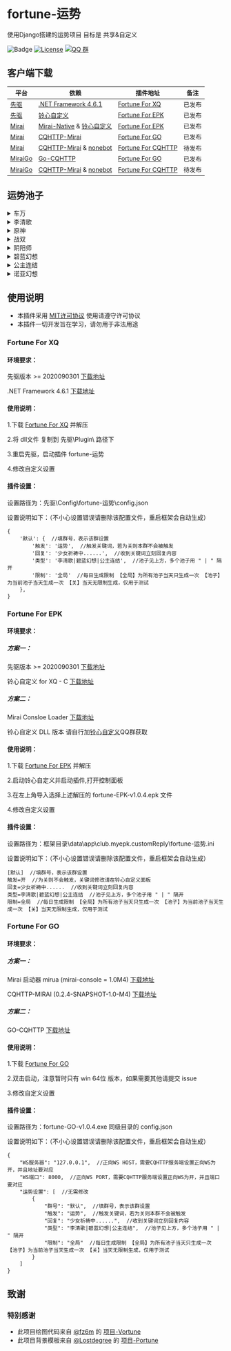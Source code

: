 # fortune-运势
使用Django搭建的运势项目 目标是 共享&自定义

![Badge](https://img.shields.io/badge/OneBot-v11-black)
[![License](https://img.shields.io/github/license/Yiwen-Chan/fortune.svg)](https://raw.githubusercontent.com/Yiwen-Chan/fortune/master/LICENSE)
[![QQ 群](https://img.shields.io/badge/qq%E7%BE%A4-1048452984-green.svg)](https://jq.qq.com/?_wv=1027&k=QMb7x1mM)

## 客户端下载
| 平台 | 依赖 | 插件地址 | 备注 |
| --- | --- | --- | --- |
| [先驱](https://www.xianqubot.com/) | [.NET Framework 4.6.1](https://dotnet.microsoft.com/download/dotnet-framework/net461) | [Fortune For XQ](https://github.com/Yiwen-Chan/fortune/releases/download/v1.0.4/fortune-XQ-v1.0.4.zip) | 已发布 |
| [先驱](https://www.xianqubot.com/) | [铃心自定义](http://qm.myepk.club/variable/) | [Fortune For EPK](https://github.com/Yiwen-Chan/fortune/releases/download/v1.0.4/fortune-EPK-v1.0.4.zip) | 已发布 |
| [Mirai](https://www.xianqubot.com/) | [Mirai-Native](https://github.com/iTXTech/mirai-native) & [铃心自定义](http://qm.myepk.club/variable/) | [Fortune For EPK](https://github.com/Yiwen-Chan/fortune/releases/download/v1.0.4/fortune-EPK-v1.0.4.zip) | 已发布 |
| [Mirai](https://www.xianqubot.com/) | [CQHTTP-Mirai](https://github.com/yyuueexxiinngg/cqhttp-mirai) | [Fortune For GO](https://github.com/Yiwen-Chan/fortune/releases/download/v1.0.4/fortune-GO-v1.0.4.exe) | 已发布 |
| [Mirai](https://www.xianqubot.com/) | [CQHTTP-Mirai](https://github.com/yyuueexxiinngg/cqhttp-mirai) & [nonebot](https://github.com/nonebot/nonebot) | [Fortune For CQHTTP](https://github.com/Yiwen-Chan/fortune) | 待发布 |
| [MiraiGo](https://www.xianqubot.com/) | [Go-CQHTTP](https://github.com/Mrs4s/go-cqhttp) | [Fortune For GO](https://github.com/Yiwen-Chan/fortune/releases/download/v1.0.4/fortune-GO-v1.0.4.exe) | 已发布 |
| [MiraiGo](https://www.xianqubot.com/) | [CQHTTP-Mirai](https://github.com/yyuueexxiinngg/cqhttp-mirai) & [nonebot](https://github.com/nonebot/nonebot) | [Fortune For CQHTTP](https://github.com/Yiwen-Chan/fortune) | 待发布 |

## 运势池子
<details>
<summary>车万</summary>

- 作者：@妖
- 展示：

<img width="160" src="/server/server/fortune/data/img/车万/灵梦3.jpg" alt="example">&emsp;
<img width="160" src="/server/server/fortune/data/img/车万/妖梦4.jpg" alt="example">&emsp;
<img width="160" src="/server/server/fortune/data/img/车万/幽幽子.jpg" alt="example">&emsp;

</details>
<details>
<summary>李清歌</summary>

- 作者：@aFox
- 展示：

<img width="160" src="/server/server/fortune/data/img/李清歌/2.png" alt="example">&emsp;
<img width="160" src="/server/server/fortune/data/img/李清歌/9.png" alt="example">&emsp;
<img width="160" src="/server/server/fortune/data/img/李清歌/11.png" alt="example">&emsp;

</details>
<details>
<summary>原神</summary>

- 作者：[@石头](https://github.com/Katou-Kouseki)
- 展示：

<img width="160" src="/server/server/fortune/data/img/原神/刻晴.jpg" alt="example">&emsp;
<img width="160" src="/server/server/fortune/data/img/原神/芭芭拉.jpg" alt="example">&emsp;
<img width="160" src="/server/server/fortune/data/img/原神/重云.jpg" alt="example">&emsp;

</details>
<details>
<summary>战双</summary>

- 作者：@汐
- 展示：

<img width="160" src="/server/server/fortune/data/img/战双/12.png" alt="example">&emsp;
<img width="160" src="/server/server/fortune/data/img/战双/17.png" alt="example">&emsp;
<img width="160" src="/server/server/fortune/data/img/战双/21.png" alt="example">&emsp;

</details>
<details>
<summary>阴阳师</summary>

- 作者：[@木理](https://github.com/Yiwen-Chan) 
- 展示：

<img width="160" src="/server/server/fortune/data/img/阴阳师/彼岸花.png" alt="example">&emsp;
<img width="160" src="/server/server/fortune/data/img/阴阳师/青行灯1.png" alt="example">&emsp;
<img width="160" src="/server/server/fortune/data/img/阴阳师/雪女1.png" alt="example">&emsp;

</details>
<details>
<summary>碧蓝幻想</summary>

- 作者：@一位不愿意透露姓名的神秘人
- 展示：

<img width="160" src="/server/server/fortune/data/img/碧蓝幻想/png15.png" alt="example">&emsp;
<img width="160" src="/server/server/fortune/data/img/碧蓝幻想/png28.png" alt="example">&emsp;
<img width="160" src="/server/server/fortune/data/img/碧蓝幻想/png85.png" alt="example">&emsp;

</details>
<details>
<summary>公主连结</summary>

- 作者：[@Lostdegree](https://github.com/Lostdegree)
- 展示：

<img width="160" src="/server/server/fortune/data/img/公主连结/frame_1.jpg" alt="example">&emsp;
<img width="160" src="/server/server/fortune/data/img/公主连结/frame_4.jpg" alt="example">&emsp;
<img width="160" src="/server/server/fortune/data/img/公主连结/frame_23.jpg" alt="example">&emsp;

</details>
<details>
<summary>诺亚幻想</summary>

- 作者：@汐言
- 展示：

<img width="160" src="/server/server/fortune/data/img/诺亚幻想/乌鸦4.jpg" alt="example">&emsp;
<img width="160" src="/server/server/fortune/data/img/诺亚幻想/鳄鱼4.jpg" alt="example">&emsp;
<img width="160" src="/server/server/fortune/data/img/诺亚幻想/蝴蝶2.jpg" alt="example">&emsp;

</details>

## 使用说明
- 本插件采用 [MIT许可协议](https://raw.githubusercontent.com/Yiwen-Chan/fortune/master/LICENSE) 使用请遵守许可协议
- 本插件一切开发旨在学习，请勿用于非法用途

### Fortune For XQ

#### 环境要求：

先驱版本 >= 2020090301  [下载地址](http://api.xianqubot.com/index.php?newver=beta)

.NET Framework 4.6.1  [下载地址](https://dotnet.microsoft.com/download/dotnet-framework/net461)

#### 使用说明：

1.下载 [Fortune For XQ](https://github.com/Yiwen-Chan/fortune/releases/download/v1.0.4/fortune-XQ-v1.0.4.zip) 并解压

2.将 dll文件 复制到 先驱\Plugin\ 路径下

3.重启先驱，启动插件 fortune-运势

4.修改自定义设置

#### 插件设置：

设置路径为：先驱\Config\fortune-运势\config.json

设置说明如下：（不小心设置错误请删除该配置文件，重启框架会自动生成）

```
{
    '默认': {  //填群号，表示该群设置
        '触发': '运势',  //触发关键词，若为关则本群不会被触发
        '回复': '少女祈祷中......',  //收到关键词立刻回复内容
        '类型': '李清歌|碧蓝幻想|公主连结',  //池子见上方，多个池子用 " | " 隔开
        '限制': '全局'  //每日生成限制 【全局】为所有池子当天只生成一次 【池子】为当前池子当天生成一次 【关】当天无限制生成，仅用于测试
    },
}
```
### Fortune For EPK

#### 环境要求：

##### 方案一：

先驱版本 >= 2020090301  [下载地址](http://api.xianqubot.com/index.php?newver=beta)

铃心自定义 for XQ - C  [下载地址](http://qm.myepk.club/variable/)

##### 方案二：

Mirai Consloe Loader [下载地址](https://github.com/iTXTech/mirai-console-loader)

铃心自定义 DLL 版本 请自行加[铃心自定义](http://qm.myepk.club/variable/)QQ群获取

#### 使用说明：

1.下载 [Fortune For EPK](https://github.com/Yiwen-Chan/fortune/releases/download/v1.0.4/fortune-EPK-v1.0.4.zip) 并解压

2.启动铃心自定义并启动插件,打开控制面板

3.在左上角导入选择上述解压的 fortune-EPK-v1.0.4.epk 文件

4.修改自定义设置

#### 插件设置：

设置路径为：框架目录\data\app\club.myepk.customReply\fortune-运势.ini

设置说明如下：（不小心设置错误请删除该配置文件，重启框架会自动生成）

```
[默认]  //填群号，表示该群设置
触发=开  //为关则不会触发，关键词修改请在铃心自定义面板
回复=少女祈祷中......  //收到关键词立刻回复内容
类型=李清歌|碧蓝幻想|公主连结  //池子见上方，多个池子用 " | " 隔开
限制=全局  //每日生成限制 【全局】为所有池子当天只生成一次 【池子】为当前池子当天生成一次 【关】当天无限制生成，仅用于测试
```

### Fortune For GO
#### 环境要求：

##### 方案一：

Mirai 启动器 mirua (mirai-console = 1.0M4) [下载地址](https://github.com/zkonge/mirua)

CQHTTP-MIRAI (0.2.4-SNAPSHOT-1.0-M4) [下载地址](https://github.com/XZhouQD/cqhttp-mirai/releases/tag/0.2.4-SNAPSHOT-1.0-M4)

##### 方案二：

GO-CQHTTP [下载地址](https://github.com/Mrs4s/go-cqhttp)

#### 使用说明：

1.下载 [Fortune For GO](https://github.com/Yiwen-Chan/fortune/releases/download/v1.0.4/fortune-GO-v1.0.4.exe)

2.双击启动，注意暂时只有 win 64位 版本，如果需要其他请提交 issue

3.修改自定义设置

#### 插件设置：

设置路径为：fortune-GO-v1.0.4.exe 同级目录的 config.json

设置说明如下：（不小心设置错误请删除该配置文件，重启框架会自动生成）

```
{
	"WS服务器": "127.0.0.1",  //正向WS HOST，需要CQHTTP服务端设置正向WS为开，并且地址要对应
	"WS端口": 8000,  //正向WS PORT，需要CQHTTP服务端设置正向WS为开，并且端口要对应
	"运势设置": [  //无需修改
		{
			"群号": "默认",  //填群号，表示该群设置
			"触发": "运势",  //触发关键词，若为关则本群不会被触发
			"回复": "少女祈祷中......",  //收到关键词立刻回复内容
			"类型": "李清歌|碧蓝幻想|公主连结",  //池子见上方，多个池子用 " | " 隔开
			"限制": "全局"  //每日生成限制 【全局】为所有池子当天只生成一次 【池子】为当前池子当天生成一次 【关】当天无限制生成，仅用于测试
		}
    ]
}
```


## 致谢
### 特别感谢
- 此项目绘图代码来自 [@fz6m](https://github.com/fz6m) 的 [项目-Vortune](https://github.com/fz6m/nonebot-plugin/tree/master/CQVortune) 
- 此项目背景模板来自 [@Lostdegree](https://github.com/Lostdegree) 的 [项目-Portune](https://github.com/Lostdegree/Portune)
